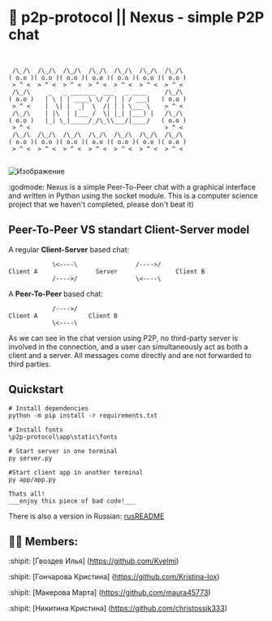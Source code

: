 # :space_invader: p2p-protocol || Nexus - simple P2P chat

```


 /\_/\  /\_/\  /\_/\  /\_/\  /\_/\  /\_/\  /\_/\ 
( o.o )( o.o )( o.o )( o.o )( o.o )( o.o )( o.o )
 > ^ <  > ^ <  > ^ <  > ^ <  > ^ <  > ^ <  > ^ < 
 /\_/\     _   _ _______  ___   _ ____     /\_/\ 
( o.o )   | \ | | ____\ \/ / | | / ___|   ( o.o )
 > ^ <    |  \| |  _|  \  /| | | \___ \    > ^ < 
 /\_/\    | |\  | |___ /  \| |_| |___) |   /\_/\ 
( o.o )   |_| \_|_____/_/\_\\___/|____/   ( o.o )
 > ^ <                                     > ^ < 
 /\_/\  /\_/\  /\_/\  /\_/\  /\_/\  /\_/\  /\_/\ 
( o.o )( o.o )( o.o )( o.o )( o.o )( o.o )( o.o )
 > ^ <  > ^ <  > ^ <  > ^ <  > ^ <  > ^ <  > ^ < 


```
![Изображение](https://iili.io/JAOPtRI.png "Логотип Nexus")

:godmode:  Nexus is a simple Peer-To-Peer chat with a graphical interface and written in Python using the socket module. This is a computer science project that we haven't completed, please don't beat it)

## **Peer-To-Peer** VS standart **Client-Server** model

 A regular **Client-Server** based chat:
```
            \<----\                /---->/  
Client A                Server                Client B 
            /---->/                \<----\
```

 A **Peer-To-Peer** based chat:
```
            /---->/  
Client A              Client B 
            \<----\
```

As we can see in the chat version using P2P, no third-party server is involved in the connection, and a user can simultaneously act as both a client and a server.
All messages come directly and are not forwarded to third parties.

## Quickstart
```
# Install dependencies
python -m pip install -r requirements.txt

# Install fonts
\p2p-protocol\app\static\fonts

# Start server in one terminal
py server.py

#Start client app in another terminal
py app/app.py

Thats all!
___enjoy this piece of bad code!___
```
There is also a version in Russian:
[rusREADME](https://github.com/christossik333/p2p-protocol/blob/main/rusREADME.md)

## :technologist: Members:

:shipit: [Гвоздев Илья] (https://github.com/Kvelmi)

:shipit: [Гончарова Кристина] (https://github.com/Kristina-lox)

:shipit: [Макерова Марта] (https://github.com/maura45773)

:shipit: [Никитина Кристина] (https://github.com/christossik333)